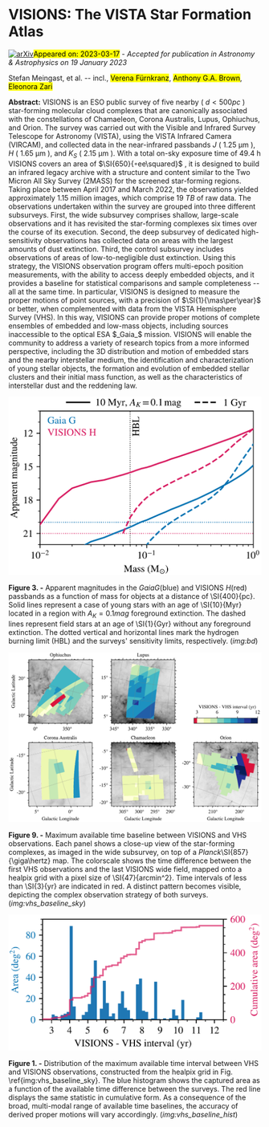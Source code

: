 <div class="macros" style="visibility:hidden;">
$\newcommand{\ensuremath}{}$
$\newcommand{\xspace}{}$
$\newcommand{\object}[1]{\texttt{#1}}$
$\newcommand{\farcs}{{.}''}$
$\newcommand{\farcm}{{.}'}$
$\newcommand{\arcsec}{''}$
$\newcommand{\arcmin}{'}$
$\newcommand{\ion}[2]{#1#2}$
$\newcommand{\textsc}[1]{\textrm{#1}}$
$\newcommand{\hl}[1]{\textrm{#1}}$
$\newcommand{\footnote}[1]{}$
$\newcommand{\cmark}{\ding{51}}$
$\newcommand{\xmark}{\ding{55}}$</div>

<div class="macros" style="visibility:hidden;">
$\newcommand{\ensuremath}{}$
$\newcommand{\xspace}{}$
$\newcommand{\object}[1]{\texttt{#1}}$
$\newcommand{\farcs}{{.}''}$
$\newcommand{\farcm}{{.}'}$
$\newcommand{\arcsec}{''}$
$\newcommand{\arcmin}{'}$
$\newcommand{\ion}[2]{#1#2}$
$\newcommand{\textsc}[1]{\textrm{#1}}$
$\newcommand{\hl}[1]{\textrm{#1}}$
$\newcommand{\footnote}[1]{}$
$\newcommand{\cmark}{\ding{51}}$
$\newcommand{\xmark}{\ding{55}}$</div>



<div id="title">

# VISIONS: The VISTA Star Formation Atlas

</div>
<div id="comments">

[![arXiv](https://img.shields.io/badge/arXiv-2303.08831-b31b1b.svg)](https://arxiv.org/abs/2303.08831)<mark>Appeared on: 2023-03-17</mark> - _Accepted for publication in Astronomy & Astrophysics on 19 January 2023_

</div>
<div id="authors">

Stefan Meingast, et al. -- incl., <mark><mark>Verena Fürnkranz</mark></mark>, <mark><mark>Anthony G.A. Brown</mark></mark>, <mark><mark>Eleonora Zari</mark></mark>

</div>
<div id="abstract">

**Abstract:** VISIONS is an ESO public survey of five nearby ( $d < 500 \si{pc}$ ) star-forming molecular cloud complexes that are canonically associated with the constellations of Chamaeleon, Corona Australis, Lupus, Ophiuchus, and Orion. The survey was carried out with the Visible and Infrared Survey Telescope for Astronomy (VISTA), using the VISTA Infrared Camera (VIRCAM), and collected data in the near-infrared passbands $J$ ( $\SI{1.25}{\micro\metre}$ ), $H$ ( $\SI{1.65}{\micro\metre}$ ), and $K_S$ ( $\SI{2.15}{\micro\metre}$ ). With a total on-sky exposure time of $\SI{49.4}{\hour}$ VISIONS covers an area of $\SI{650}{◦ee\squared}$ , it is designed to build an infrared legacy archive with a structure and content similar to the Two Micron All Sky Survey (2MASS) for the screened star-forming regions. Taking place between April 2017 and March 2022, the observations yielded approximately 1.15 million images, which comprise $\SI{19}{TB}$ of raw data. The observations undertaken within the survey are grouped into three different subsurveys. First, the wide subsurvey comprises shallow, large-scale observations and it has revisited the star-forming complexes six times over the course of its execution. Second, the deep subsurvey of dedicated high-sensitivity observations has collected data on areas with the largest amounts of dust extinction. Third, the control subsurvey includes observations of areas of low-to-negligible dust extinction. Using this strategy, the VISIONS observation program offers multi-epoch position measurements, with the ability to access deeply embedded objects, and it provides a baseline for statistical comparisons and sample completeness -- all at the same time. In particular, VISIONS is designed to measure the proper motions of point sources, with a precision of $\SI{1}{\mas\per\year}$ or better, when complemented with data from the VISTA Hemisphere Survey (VHS). In this way, VISIONS can provide proper motions of complete ensembles of embedded and low-mass objects, including sources inaccessible to the optical ESA $_Gaia_$ mission. VISIONS will enable the community to address a variety of research topics from a more informed perspective, including the 3D distribution and motion of embedded stars and the nearby interstellar medium, the identification and characterization of young stellar objects, the formation and evolution of embedded stellar clusters and their initial mass function, as well as the characteristics of interstellar dust and the reddening law.

</div>

<div id="div_fig1">

<img src="tmp_2303.08831/./brown_dwarf_mag.png" alt="Fig3" width="100%"/>

**Figure 3. -** Apparent magnitudes in the _Gaia_$G$(blue) and VISIONS $H$(red) passbands as a function of mass for objects at a distance of \SI{400}{pc}. Solid lines represent a case of young stars with an age of \SI{10}{Myr} located in a region with $A_K=0.1 \si{mag}$ foreground extinction. The dashed lines represent field stars at an age of \SI{1}{Gyr} without any foreground extinction. The dotted vertical and horizontal lines mark the hydrogen burning limit (HBL) and the surveys' sensitivity limits, respectively. (*img:bd*)

</div>
<div id="div_fig2">

<img src="tmp_2303.08831/./vhs_baseline_sky_regions.png" alt="Fig9" width="100%"/>

**Figure 9. -** Maximum available time baseline between VISIONS and VHS observations. Each panel shows a close-up view of the star-forming complexes, as imaged in the wide subsurvey, on top of a _Planck_\SI{857}{\giga\hertz} map. The colorscale shows the time difference between the first VHS observations and the last VISIONS wide field, mapped onto a healpix grid with a pixel size of \SI{47}{arcmin^2}. Time intervals of less than \SI{3}{yr} are indicated in red. A distinct pattern becomes visible, depicting the complex observation strategy of both surveys. (*img:vhs_baseline_sky*)

</div>
<div id="div_fig3">

<img src="tmp_2303.08831/./vhs_baseline_hist.png" alt="Fig1" width="100%"/>

**Figure 1. -** Distribution of the maximum available time interval between VHS and VISIONS observations, constructed from the healpix grid in Fig. \ref{img:vhs_baseline_sky}. The blue histogram shows the captured area as a function of the available time difference between the surveys. The red line displays the same statistic in cumulative form. As a consequence of the broad, multi-modal range of available time baselines, the accuracy of derived proper motions will vary accordingly. (*img:vhs_baseline_hist*)

</div>